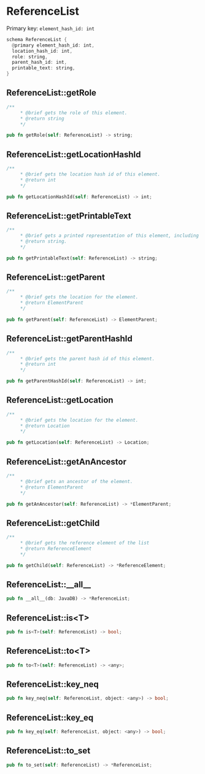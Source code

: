 # ReferenceList

Primary key: `element_hash_id: int`

```rust
schema ReferenceList {
  @primary element_hash_id: int,
  location_hash_id: int,
  role: string,
  parent_hash_id: int,
  printable_text: string,
}
```
## ReferenceList::getRole

```rust
/**
     * @brief gets the role of this element.
     * @return string
     */
```
```rust
pub fn getRole(self: ReferenceList) -> string;
```
## ReferenceList::getLocationHashId

```rust
/**
     * @brief gets the location hash id of this element.
     * @return int
     */
```
```rust
pub fn getLocationHashId(self: ReferenceList) -> int;
```
## ReferenceList::getPrintableText

```rust
/**
     * @brief gets a printed representation of this element, including its structure where applicable.
     * @return string.
     */
```
```rust
pub fn getPrintableText(self: ReferenceList) -> string;
```
## ReferenceList::getParent

```rust
/**
     * @brief gets the location for the element.
     * @return ElementParent
     */
```
```rust
pub fn getParent(self: ReferenceList) -> ElementParent;
```
## ReferenceList::getParentHashId

```rust
/**
     * @brief gets the parent hash id of this element.
     * @return int
     */
```
```rust
pub fn getParentHashId(self: ReferenceList) -> int;
```
## ReferenceList::getLocation

```rust
/**
     * @brief gets the location for the element.
     * @return Location
     */
```
```rust
pub fn getLocation(self: ReferenceList) -> Location;
```
## ReferenceList::getAnAncestor

```rust
/**
     * @brief gets an ancestor of the element.
     * @return ElementParent 
     */
```
```rust
pub fn getAnAncestor(self: ReferenceList) -> *ElementParent;
```
## ReferenceList::getChild

```rust
/**
     * @brief gets the reference element of the list
     * @return ReferenceElement 
     */
```
```rust
pub fn getChild(self: ReferenceList) -> *ReferenceElement;
```
## ReferenceList::\_\_all\_\_

```rust
pub fn __all__(db: JavaDB) -> *ReferenceList;
```
## ReferenceList::is\<T\>

```rust
pub fn is<T>(self: ReferenceList) -> bool;
```
## ReferenceList::to\<T\>

```rust
pub fn to<T>(self: ReferenceList) -> <any>;
```
## ReferenceList::key\_neq

```rust
pub fn key_neq(self: ReferenceList, object: <any>) -> bool;
```
## ReferenceList::key\_eq

```rust
pub fn key_eq(self: ReferenceList, object: <any>) -> bool;
```
## ReferenceList::to\_set

```rust
pub fn to_set(self: ReferenceList) -> *ReferenceList;
```
